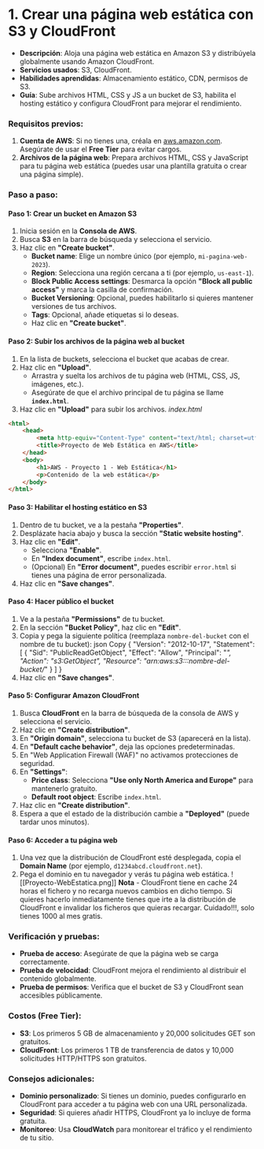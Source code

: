 # 1. **Crear una página web estática con S3 y CloudFront**
- **Descripción**: Aloja una página web estática en Amazon S3 y distribúyela globalmente usando Amazon CloudFront.
- **Servicios usados**: S3, CloudFront.
- **Habilidades aprendidas**: Almacenamiento estático, CDN, permisos de S3.
- **Guía**: Sube archivos HTML, CSS y JS a un bucket de S3, habilita el hosting estático y configura CloudFront para mejorar el rendimiento.
### **Requisitos previos**:
1. **Cuenta de AWS**: Si no tienes una, créala en [aws.amazon.com](https://aws.amazon.com/). Asegúrate de usar el **Free Tier** para evitar cargos.
2. **Archivos de la página web**: Prepara archivos HTML, CSS y JavaScript para tu página web estática (puedes usar una plantilla gratuita o crear una página simple).
### **Paso a paso**:
#### **Paso 1: Crear un bucket en Amazon S3**
1. Inicia sesión en la **Consola de AWS**.
2. Busca **S3** en la barra de búsqueda y selecciona el servicio.
3. Haz clic en **"Create bucket"**.
    - **Bucket name**: Elige un nombre único (por ejemplo, `mi-pagina-web-2023`).
    - **Region**: Selecciona una región cercana a ti (por ejemplo, `us-east-1`).
    - **Block Public Access settings**: Desmarca la opción **"Block all public access"** y marca la casilla de confirmación.
    - **Bucket Versioning**: Opcional, puedes habilitarlo si quieres mantener versiones de tus archivos.
    - **Tags**: Opcional, añade etiquetas si lo deseas.
    - Haz clic en **"Create bucket"**.
#### **Paso 2: Subir los archivos de la página web al bucket**
1. En la lista de buckets, selecciona el bucket que acabas de crear.
2. Haz clic en **"Upload"**.
    - Arrastra y suelta los archivos de tu página web (HTML, CSS, JS, imágenes, etc.).
    - Asegúrate de que el archivo principal de tu página se llame **`index.html`**.
3. Haz clic en **"Upload"** para subir los archivos.
_index.html_
```html
<html>
    <head>
        <meta http-equiv="Content-Type" content="text/html; charset=utf-8"/>
        <title>Proyecto de Web Estática en AWS</title>
    </head>
    <body>
        <h1>AWS - Proyecto 1 - Web Estática</h1>
        <p>Contenido de la web estática</p>
    </body>
</html>
```
#### **Paso 3: Habilitar el hosting estático en S3**
1. Dentro de tu bucket, ve a la pestaña **"Properties"**.
2. Desplázate hacia abajo y busca la sección **"Static website hosting"**.
3. Haz clic en **"Edit"**.
    - Selecciona **"Enable"**.
    - En **"Index document"**, escribe `index.html`.
    - (Opcional) En **"Error document"**, puedes escribir `error.html` si tienes una página de error personalizada.
4. Haz clic en **"Save changes"**.
#### **Paso 4: Hacer público el bucket**
1. Ve a la pestaña **"Permissions"** de tu bucket.
2. En la sección **"Bucket Policy"**, haz clic en **"Edit"**.
3. Copia y pega la siguiente política (reemplaza `nombre-del-bucket` con el nombre de tu bucket):
    json
    Copy
    {
        "Version": "2012-10-17",
        "Statement": [
            {
                "Sid": "PublicReadGetObject",
                "Effect": "Allow",
                "Principal": "*",
                "Action": "s3:GetObject",
                "Resource": "arn:aws:s3:::nombre-del-bucket/*"
            }
        ]
    }
4. Haz clic en **"Save changes"**.
#### **Paso 5: Configurar Amazon CloudFront**
1. Busca **CloudFront** en la barra de búsqueda de la consola de AWS y selecciona el servicio.
2. Haz clic en **"Create distribution"**.
3. En **"Origin domain"**, selecciona tu bucket de S3 (aparecerá en la lista).
4. En **"Default cache behavior"**, deja las opciones predeterminadas.
5. En "Web Application Firewall (WAF)" no activamos protecciones de seguridad.
6. En **"Settings"**:
    - **Price class**: Selecciona **"Use only North America and Europe"** para mantenerlo gratuito.
    - **Default root object**: Escribe `index.html`.
7. Haz clic en **"Create distribution"**.
8. Espera a que el estado de la distribución cambie a **"Deployed"** (puede tardar unos minutos).
#### **Paso 6: Acceder a tu página web**
1. Una vez que la distribución de CloudFront esté desplegada, copia el **Domain Name** (por ejemplo, `d1234abcd.cloudfront.net`).
2. Pega el dominio en tu navegador y verás tu página web estática.
![[Proyecto-WebEstatica.png]]
**Nota** - CloudFront tiene en cache 24 horas el fichero y no recarga nuevos cambios en dicho tiempo. Si quieres hacerlo inmediatamente tienes que irte a la distribución de CloudFront e invalidar los ficheros que quieras recargar. Cuidado!!!, solo tienes 1000 al mes gratis.
### **Verificación y pruebas**:
- **Prueba de acceso**: Asegúrate de que la página web se carga correctamente.
- **Prueba de velocidad**: CloudFront mejora el rendimiento al distribuir el contenido globalmente.
- **Prueba de permisos**: Verifica que el bucket de S3 y CloudFront sean accesibles públicamente.
### **Costos (Free Tier)**:
- **S3**: Los primeros 5 GB de almacenamiento y 20,000 solicitudes GET son gratuitos.
- **CloudFront**: Los primeros 1 TB de transferencia de datos y 10,000 solicitudes HTTP/HTTPS son gratuitos.
### **Consejos adicionales**:
- **Dominio personalizado**: Si tienes un dominio, puedes configurarlo en CloudFront para acceder a tu página web con una URL personalizada.
- **Seguridad**: Si quieres añadir HTTPS, CloudFront ya lo incluye de forma gratuita.
- **Monitoreo**: Usa **CloudWatch** para monitorear el tráfico y el rendimiento de tu sitio.